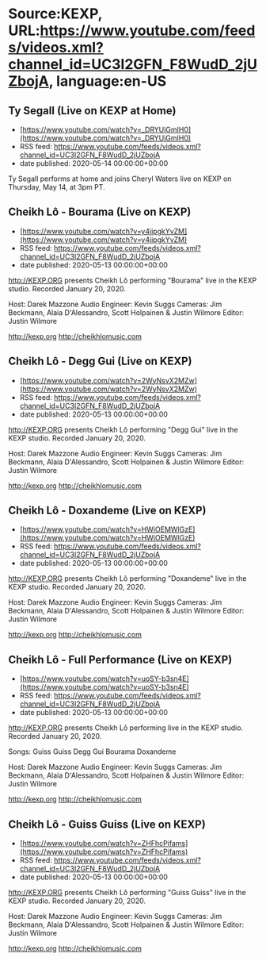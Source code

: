 # Source:KEXP, URL:https://www.youtube.com/feeds/videos.xml?channel_id=UC3I2GFN_F8WudD_2jUZbojA, language:en-US

## Ty Segall (Live on KEXP at Home)
 - [https://www.youtube.com/watch?v=_DRYUiGmIH0](https://www.youtube.com/watch?v=_DRYUiGmIH0)
 - RSS feed: https://www.youtube.com/feeds/videos.xml?channel_id=UC3I2GFN_F8WudD_2jUZbojA
 - date published: 2020-05-14 00:00:00+00:00

Ty Segall performs at home and joins Cheryl Waters live on KEXP on Thursday, May 14, at 3pm PT.

## Cheikh Lô - Bourama (Live on KEXP)
 - [https://www.youtube.com/watch?v=y4jipgkYvZM](https://www.youtube.com/watch?v=y4jipgkYvZM)
 - RSS feed: https://www.youtube.com/feeds/videos.xml?channel_id=UC3I2GFN_F8WudD_2jUZbojA
 - date published: 2020-05-13 00:00:00+00:00

http://KEXP.ORG presents Cheikh Lô performing "Bourama" live in the KEXP studio. Recorded January 20, 2020.

Host: Darek Mazzone
Audio Engineer: Kevin Suggs
Cameras: Jim Beckmann, Alaia D'Alessandro, Scott Holpainen & Justin Wilmore
Editor: Justin Wilmore

http://kexp.org
http://cheikhlomusic.com

## Cheikh Lô - Degg Gui (Live on KEXP)
 - [https://www.youtube.com/watch?v=2WyNsvX2MZw](https://www.youtube.com/watch?v=2WyNsvX2MZw)
 - RSS feed: https://www.youtube.com/feeds/videos.xml?channel_id=UC3I2GFN_F8WudD_2jUZbojA
 - date published: 2020-05-13 00:00:00+00:00

http://KEXP.ORG presents Cheikh Lô performing "Degg Gui" live in the KEXP studio. Recorded January 20, 2020.

Host: Darek Mazzone
Audio Engineer: Kevin Suggs
Cameras: Jim Beckmann, Alaia D'Alessandro, Scott Holpainen & Justin Wilmore
Editor: Justin Wilmore

http://kexp.org
http://cheikhlomusic.com

## Cheikh Lô - Doxandeme (Live on KEXP)
 - [https://www.youtube.com/watch?v=HWiOEMWlGzE](https://www.youtube.com/watch?v=HWiOEMWlGzE)
 - RSS feed: https://www.youtube.com/feeds/videos.xml?channel_id=UC3I2GFN_F8WudD_2jUZbojA
 - date published: 2020-05-13 00:00:00+00:00

http://KEXP.ORG presents Cheikh Lô performing "Doxandeme" live in the KEXP studio. Recorded January 20, 2020.

Host: Darek Mazzone
Audio Engineer: Kevin Suggs
Cameras: Jim Beckmann, Alaia D'Alessandro, Scott Holpainen & Justin Wilmore
Editor: Justin Wilmore

http://kexp.org
http://cheikhlomusic.com

## Cheikh Lô - Full Performance (Live on KEXP)
 - [https://www.youtube.com/watch?v=uoSY-b3sn4E](https://www.youtube.com/watch?v=uoSY-b3sn4E)
 - RSS feed: https://www.youtube.com/feeds/videos.xml?channel_id=UC3I2GFN_F8WudD_2jUZbojA
 - date published: 2020-05-13 00:00:00+00:00

http://KEXP.ORG presents Cheikh Lô performing live in the KEXP studio. Recorded January 20, 2020.

Songs:
Guiss Guiss
Degg Gui
Bourama
Doxandeme

Host: Darek Mazzone
Audio Engineer: Kevin Suggs
Cameras: Jim Beckmann, Alaia D'Alessandro, Scott Holpainen & Justin Wilmore
Editor: Justin Wilmore

http://kexp.org
http://cheikhlomusic.com

## Cheikh Lô - Guiss Guiss (Live on KEXP)
 - [https://www.youtube.com/watch?v=ZHFhcPifams](https://www.youtube.com/watch?v=ZHFhcPifams)
 - RSS feed: https://www.youtube.com/feeds/videos.xml?channel_id=UC3I2GFN_F8WudD_2jUZbojA
 - date published: 2020-05-13 00:00:00+00:00

http://KEXP.ORG presents Cheikh Lô performing "Guiss Guiss" live in the KEXP studio. Recorded January 20, 2020.

Host: Darek Mazzone
Audio Engineer: Kevin Suggs
Cameras: Jim Beckmann, Alaia D'Alessandro, Scott Holpainen & Justin Wilmore
Editor: Justin Wilmore

http://kexp.org
http://cheikhlomusic.com

